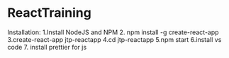 # ReactTraining

Installation:
1.Install NodeJS and NPM
2. npm install -g create-react-app
3.create-react-app jtp-reactapp
4.cd jtp-reactapp
5.npm start
6.install vs code 
7. install prettier for js
